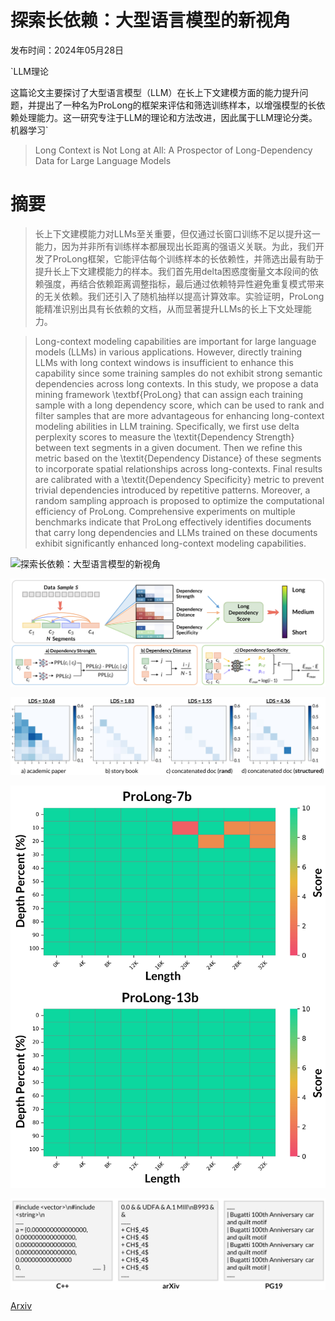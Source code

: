 # 探索长依赖：大型语言模型的新视角

发布时间：2024年05月28日

`LLM理论

这篇论文主要探讨了大型语言模型（LLM）在长上下文建模方面的能力提升问题，并提出了一种名为ProLong的框架来评估和筛选训练样本，以增强模型的长依赖处理能力。这一研究专注于LLM的理论和方法改进，因此属于LLM理论分类。` `机器学习`

> Long Context is Not Long at All: A Prospector of Long-Dependency Data for Large Language Models

# 摘要

> 长上下文建模能力对LLMs至关重要，但仅通过长窗口训练不足以提升这一能力，因为并非所有训练样本都展现出长距离的强语义关联。为此，我们开发了ProLong框架，它能评估每个训练样本的长依赖性，并筛选出最有助于提升长上下文建模能力的样本。我们首先用delta困惑度衡量文本段间的依赖强度，再结合依赖距离调整指标，最后通过依赖特异性避免重复模式带来的无关依赖。我们还引入了随机抽样以提高计算效率。实验证明，ProLong能精准识别出具有长依赖的文档，从而显著提升LLMs的长上下文处理能力。

> Long-context modeling capabilities are important for large language models (LLMs) in various applications. However, directly training LLMs with long context windows is insufficient to enhance this capability since some training samples do not exhibit strong semantic dependencies across long contexts. In this study, we propose a data mining framework \textbf{ProLong} that can assign each training sample with a long dependency score, which can be used to rank and filter samples that are more advantageous for enhancing long-context modeling abilities in LLM training. Specifically, we first use delta perplexity scores to measure the \textit{Dependency Strength} between text segments in a given document. Then we refine this metric based on the \textit{Dependency Distance} of these segments to incorporate spatial relationships across long-contexts. Final results are calibrated with a \textit{Dependency Specificity} metric to prevent trivial dependencies introduced by repetitive patterns. Moreover, a random sampling approach is proposed to optimize the computational efficiency of ProLong. Comprehensive experiments on multiple benchmarks indicate that ProLong effectively identifies documents that carry long dependencies and LLMs trained on these documents exhibit significantly enhanced long-context modeling capabilities.

![探索长依赖：大型语言模型的新视角](../../../paper_images/2405.17915/x1.png)

![探索长依赖：大型语言模型的新视角](../../../paper_images/2405.17915/x2.png)

![探索长依赖：大型语言模型的新视角](../../../paper_images/2405.17915/x3.png)

![探索长依赖：大型语言模型的新视角](../../../paper_images/2405.17915/x4.png)

![探索长依赖：大型语言模型的新视角](../../../paper_images/2405.17915/x5.png)

[Arxiv](https://arxiv.org/abs/2405.17915)